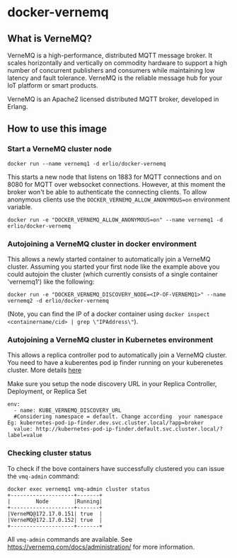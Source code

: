 # docker-vernemq

## What is VerneMQ?

VerneMQ is a high-performance, distributed MQTT message broker. It scales
horizontally and vertically on commodity hardware to support a high number of
concurrent publishers and consumers while maintaining low latency and fault
tolerance. VerneMQ is the reliable message hub for your IoT platform or smart
products.

VerneMQ is an Apache2 licensed distributed MQTT broker, developed in Erlang.

## How to use this image

### Start a VerneMQ cluster node

    docker run --name vernemq1 -d erlio/docker-vernemq

This starts a new node that listens on 1883 for MQTT connections and on 8080 for MQTT over websocket connections. However, at this moment the broker won't be able to authenticate the connecting clients. To allow anonymous clients use the ```DOCKER_VERNEMQ_ALLOW_ANONYMOUS=on``` environment variable.

    docker run -e "DOCKER_VERNEMQ_ALLOW_ANONYMOUS=on" --name vernemq1 -d erlio/docker-vernemq

### Autojoining a VerneMQ cluster in docker environment

This allows a newly started container to automatically join a VerneMQ cluster. Assuming you started your first node like the example above you could autojoin the cluster (which currently consists of a single container 'vernemq1') like the following:

    docker run -e "DOCKER_VERNEMQ_DISCOVERY_NODE=<IP-OF-VERNEMQ1>" --name vernemq2 -d erlio/docker-vernemq

(Note, you can find the IP of a docker container using `docker inspect <containername/cid> | grep \"IPAddress\"`).

### Autojoining a VerneMQ cluster in Kubernetes environment

This allows a replica controller pod to automatically join a VerneMQ cluster. You need to have a kuberentes pod ip finder running on your kuberenetes cluster. More details [here](https://github.com/thesandlord/kubernetes-pod-ip-finder/)

Make sure you setup the node discovery URL in your Replica Controller, Deployment, or Replica Set

    env:
      - name: KUBE_VERNEMQ_DISCOVERY_URL
      #Considering namespace = default. Change according  your namespace Eg: kubernetes-pod-ip-finder.dev.svc.cluster.local/?app=broker
      value: http://kubernetes-pod-ip-finder.default.svc.cluster.local/?label=value


### Checking cluster status

To check if the bove containers have successfully clustered you can issue the ```vmq-admin``` command:

    docker exec vernemq1 vmq-admin cluster status
    +--------------------+-------+
    |        Node        |Running|
    +--------------------+-------+
    |VerneMQ@172.17.0.151| true  |
    |VerneMQ@172.17.0.152| true  |
    +--------------------+-------+

All ```vmq-admin``` commands are available. See https://vernemq.com/docs/administration/ for more information.
